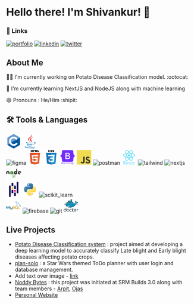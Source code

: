 
# Hello there! I'm Shivankur! 👋 


### 🔗 Links
[![portfolio](https://img.shields.io/badge/my_portfolio-000?style=for-the-badge&logo=ko-fi&logoColor=white)](https://shivankursharma018.github.io/v2/)
[![linkedin](https://img.shields.io/badge/linkedin-0A66C2?style=for-the-badge&logo=linkedin&logoColor=white)](https://www.linkedin.com/in/shivankursharma018)
[![twitter](https://img.shields.io/badge/twitter-1DA1F2?style=for-the-badge&logo=twitter&logoColor=white)](https://x.com/sdotsharma018)


## About Me
👩‍💻 I'm currently working on Potato Disease Classification model. :octocat:

🧠 I'm currently learning NextJS and NodeJS along with machine learning

😄 Pronouns : He/Him :shipit: 


## 🛠 Tools & Languages
<p align="left">
  <img src="https://raw.githubusercontent.com/devicons/devicon/master/icons/c/c-original.svg" alt="c" width="40" height="40" />
  <img src="https://raw.githubusercontent.com/devicons/devicon/master/icons/java/java-original.svg" alt="java" width="40" height="40" />

  <br>

  <img src="https://www.vectorlogo.zone/logos/figma/figma-icon.svg" alt="figma" width="40" height="40" />
  
  <img src="https://raw.githubusercontent.com/devicons/devicon/master/icons/html5/html5-original-wordmark.svg" alt="html5" width="40" height="40" />
  <img src="https://raw.githubusercontent.com/devicons/devicon/master/icons/css3/css3-original-wordmark.svg" alt="css3" width="40" height="40" />
  <img src="https://raw.githubusercontent.com/devicons/devicon/master/icons/bootstrap/bootstrap-plain-wordmark.svg" alt="bootstrap" width="40" height="40" />
  <img src="https://raw.githubusercontent.com/devicons/devicon/master/icons/javascript/javascript-original.svg" alt="javascript" width="40" height="40" />
  
  <img src="https://www.vectorlogo.zone/logos/getpostman/getpostman-icon.svg" alt="postman" width="40" height="40" />
  <img src="https://raw.githubusercontent.com/devicons/devicon/master/icons/react/react-original-wordmark.svg" alt="react" width="40" height="40" />
  <img src="https://www.vectorlogo.zone/logos/tailwindcss/tailwindcss-icon.svg" alt="tailwind" width="40" height="40" />
  <img src="https://cdn.worldvectorlogo.com/logos/nextjs-2.svg" alt="nextjs" width="40" height="40" />
  <img src="https://raw.githubusercontent.com/devicons/devicon/master/icons/nodejs/nodejs-original-wordmark.svg" alt="nodejs" width="40" height="40" />

  <br>
  
  <img src="https://raw.githubusercontent.com/devicons/devicon/2ae2a900d2f041da66e950e4d48052658d850630/icons/pandas/pandas-original.svg" alt="pandas" width="40" height="40" />
  <img src="https://raw.githubusercontent.com/devicons/devicon/master/icons/python/python-original.svg" alt="python" width="40" height="40" />
  <img src="https://upload.wikimedia.org/wikipedia/commons/0/05/Scikit_learn_logo_small.svg" alt="scikit_learn" width="40" height="40" />

  <br>
  
  <img src="https://raw.githubusercontent.com/devicons/devicon/master/icons/mysql/mysql-original-wordmark.svg" alt="mysql" width="40" height="40" />
  <img src="https://www.vectorlogo.zone/logos/firebase/firebase-icon.svg" alt="firebase" width="40" height="40" />
  <img src="https://www.vectorlogo.zone/logos/git-scm/git-scm-icon.svg" alt="git" width="40" height="40" />
  <img src="https://raw.githubusercontent.com/devicons/devicon/master/icons/docker/docker-original-wordmark.svg" alt="docker" width="40" height="40" />
</p>


## Live Projects

- [Potato Disease Classification system](https://github.com/shivankursharma018/Potato-Disease-Classification-System-using-Convolutional-Neural-Networks-CNN) : project aimed at developing a deep learning model to accurately classify Late blight and Early blight diseases affecting potato crops.
- [plan-solo](https://plan-solo.vercel.app/) : a Star Wars themed ToDo planner with user login and database management.
- Add text over image - [link](https://shivankursharma018.github.io/shiv-celebrare/assignment1/)
- [Noddy Bytes](https://shivankursharma018.github.io/NoddyBytes/design.html) : this project was initiated at SRM Builds 3.0 along with team members - [Arpit](https://github.com/Arpitwasnotavaliable), [Ojas](https://github.com/Ojas-Rohatgi)
- [Personal Website](https://shivankursharma018.github.io/v2/)
